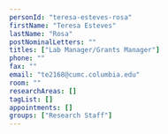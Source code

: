 ```yaml
---
personId: "teresa-esteves-rosa"
firstName: "Teresa Esteves"
lastName: "Rosa"
postNominalLetters: ""
titles: ["Lab Manager/Grants Manager"]
phone: ""
fax: ""
email: "te2168@cumc.columbia.edu"
room: ""
researchAreas: []
tagList: []
appointments: []
groups: ["Research Staff"]
---
```

